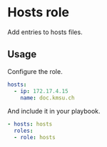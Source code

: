 # Hosts role

Add entries to hosts files.

## Usage

Configure the role.

```yml
hosts:
  - ip: 172.17.4.15
    name: doc.kmsu.ch
```

And include it in your playbook.

```yml
- hosts: hosts
  roles:
  - role: hosts
```
